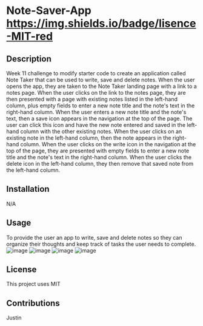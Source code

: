 # Note-Saver-App https://img.shields.io/badge/lisence-MIT-red
  
## Description
Week 11 challenge to modify starter code to create an application called Note Taker that can be used to write, save and delete notes. When the user opens the app, they are taken to the Note Taker landing page with a link to a notes page. When the user clicks on the link to the notes page, they are then presented with a page with existing notes listed in the left-hand column, plus empty fields to enter a new note title and the note's text in the right-hand column. When the user enters a new note title and the note's text, then a save icon appears in the navigation at the top of the page. The user can click this icon and have the new note entered and saved in the left-hand column with the other existing notes. When the user clicks on an existing note in the left-hand column, then the note appears in the right-hand column. When the user clicks on the write icon in the navigation at the top of the page, they are presented with empty fields to enter a new note title and the note's text in the right-hand column. When the user clicks the delete icon in the left-hand column, they then remove that saved note from the left-hand column.

## Installation
N/A

## Usage
To provide the user an app to write, save and delete notes so they can organize their thoughts and keep track of tasks the user needs to complete.
![image](https://user-images.githubusercontent.com/123151991/234139155-b6c547c4-0b7f-44c5-abc5-5307fe6fcf4b.png)
![image](https://user-images.githubusercontent.com/123151991/234139183-df080771-cb2c-4856-b82b-fef1b564cd61.png)
![image](https://user-images.githubusercontent.com/123151991/234139195-9e20176a-1255-47f1-b6b6-4b4c72135c60.png)
![image](https://user-images.githubusercontent.com/123151991/234139201-1e8c7d2d-746f-4664-90c4-d9f01e7cc741.png)



## License
This project uses MIT

## Contributions
Justin

